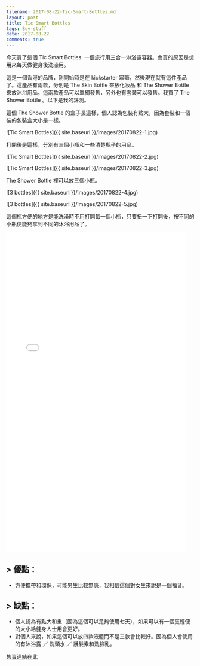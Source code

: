 ```yaml
---
filename: 2017-08-22-Tic-Smart-Bottles.md
layout: post
title: Tic Smart Bottles
tags: Buy-stuff
date: 2017-08-22
comments: true
---
```

今天買了這個 Tic Smart Bottles: 一個旅行用三合一淋浴露容器。會買的原因是想用來每天做健身後洗澡用。

這是一個香港的品牌，剛開始時是在 kickstarter 眾籌，然後現在就有這件產品了。這產品有兩款，分別是 The Skin Bottle 來放化妝品 和 The Shower Bottle 來放沐浴用品。這兩款產品可以單獨發售，另外也有套裝可以發售。我買了 The Shower Bottle 。以下是我的評測。

這個 The Shower Bottle 的盒子長這樣，個人認為包裝有點大，因為套裝和一個裝的包裝盒大小是一樣。

![Tic Smart Bottles]({{ site.baseurl }}/images/20170822-1.jpg)

打開後是這樣，分別有三個小瓶和一些清楚瓶子的用品。

![Tic Smart Bottles]({{ site.baseurl }}/images/20170822-2.jpg)

![Tic Smart Bottles]({{ site.baseurl }}/images/20170822-3.jpg)

The Shower Bottle 裡可以放三個小瓶。

![3 bottles]({{ site.baseurl }}/images/20170822-4.jpg)

![3 bottles]({{ site.baseurl }}/images/20170822-5.jpg)

這個瓶方便的地方是能洗澡時不用打開每一個小瓶，只要扭一下打開後，按不同的小瓶便能夠拿到不同的沐浴用品了。

<iframe width="480" height="854" src="{{ side.baseurl }}/images/20170822-1.MOV" frameborder="0"> </iframe>

## > 優點：

* 方便攜帶和環保，可能男生比較無感，我相信這個對女生來說是一個福音。

## > 缺點：

* 個人認為有點大和重（因為這個可以足夠使用七天），如果可以有一個更輕便的大小給健身人士用會更好。
* 對個人來說，如果這個可以放四款液體而不是三款會比較好。因為個人會使用的有沐浴露 ／ 洗頭水 ／ 護髮素和洗臉乳。

[售賣連結在此](https://www.tic-design.com)